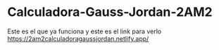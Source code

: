 # Calculadora-Gauss-Jordan-2AM2
Este es el que ya funciona y este es el link para verlo https://2am2calculadoragaussjordan.netlify.app/
